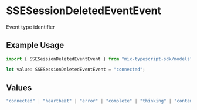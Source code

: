 # SSESessionDeletedEventEvent

Event type identifier

## Example Usage

```typescript
import { SSESessionDeletedEventEvent } from "mix-typescript-sdk/models";

let value: SSESessionDeletedEventEvent = "connected";
```

## Values

```typescript
"connected" | "heartbeat" | "error" | "complete" | "thinking" | "content" | "tool" | "tool_parameter_delta" | "tool_execution_start" | "tool_execution_complete" | "permission" | "summarize" | "session_created" | "session_deleted"
```